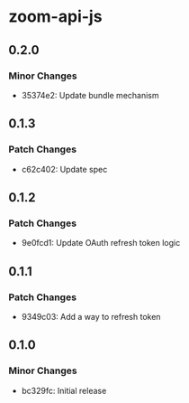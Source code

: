 # zoom-api-js

## 0.2.0

### Minor Changes

- 35374e2: Update bundle mechanism

## 0.1.3

### Patch Changes

- c62c402: Update spec

## 0.1.2

### Patch Changes

- 9e0fcd1: Update OAuth refresh token logic

## 0.1.1

### Patch Changes

- 9349c03: Add a way to refresh token

## 0.1.0

### Minor Changes

- bc329fc: Initial release
